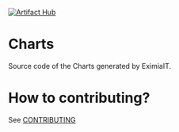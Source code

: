 [![Artifact Hub](https://img.shields.io/endpoint?url=https://artifacthub.io/badge/repository/eximiait)](https://artifacthub.io/packages/search?repo=eximiait)

# Charts

Source code of the Charts generated by EximiaIT.

# How to contributing?

See [CONTRIBUTING](./CONTRIBUTING.md)

